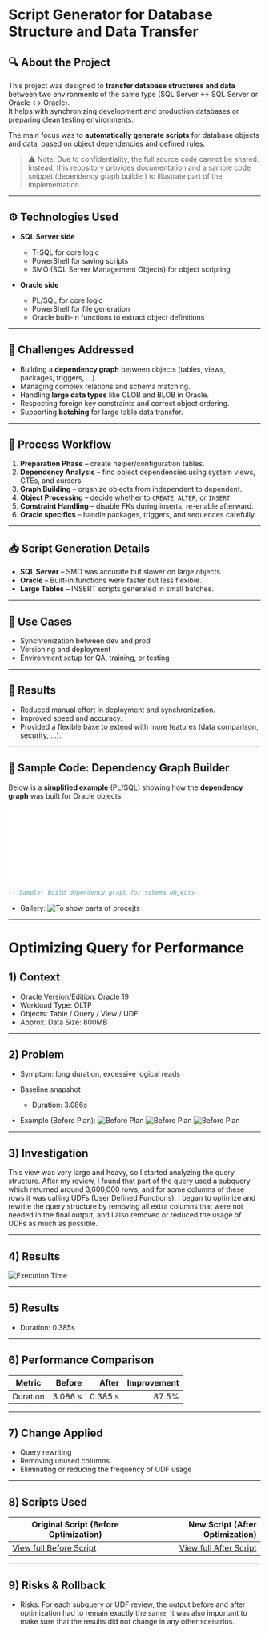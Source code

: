 # Script Generator for Database Structure and Data Transfer

## 🔍 About the Project
This project was designed to **transfer database structures and data** between two environments of the same type (SQL Server ↔ SQL Server or Oracle ↔ Oracle).  
It helps with synchronizing development and production databases or preparing clean testing environments.

The main focus was to **automatically generate scripts** for database objects and data, based on object dependencies and defined rules.

> ⚠️ Note: Due to confidentiality, the full source code cannot be shared.  
> Instead, this repository provides documentation and a sample code snippet (dependency graph builder) to illustrate part of the implementation.

---

## ⚙️ Technologies Used
- **SQL Server side**  
  - T-SQL for core logic  
  - PowerShell for saving scripts  
  - SMO (SQL Server Management Objects) for object scripting  

- **Oracle side**  
  - PL/SQL for core logic  
  - PowerShell for file generation  
  - Oracle built-in functions to extract object definitions  

---

## 🧠 Challenges Addressed
- Building a **dependency graph** between objects (tables, views, packages, triggers, …).  
- Managing complex relations and schema matching.  
- Handling **large data types** like CLOB and BLOB in Oracle.  
- Respecting foreign key constraints and correct object ordering.  
- Supporting **batching** for large table data transfer.  

---

## 🔄 Process Workflow
1. **Preparation Phase** – create helper/configuration tables.  
2. **Dependency Analysis** – find object dependencies using system views, CTEs, and cursors.  
3. **Graph Building** – organize objects from independent to dependent.  
4. **Object Processing** – decide whether to `CREATE`, `ALTER`, or `INSERT`.  
5. **Constraint Handling** – disable FKs during inserts, re-enable afterward.  
6. **Oracle specifics** – handle packages, triggers, and sequences carefully.  

---

## 📥 Script Generation Details
- **SQL Server** – SMO was accurate but slower on large objects.  
- **Oracle** – Built-in functions were faster but less flexible.  
- **Large Tables** – INSERT scripts generated in small batches.  

---

## 🎯 Use Cases
- Synchronization between dev and prod  
- Versioning and deployment  
- Environment setup for QA, training, or testing  

---

## 🚀 Results
- Reduced manual effort in deployment and synchronization.  
- Improved speed and accuracy.  
- Provided a flexible base to extend with more features (data comparison, security, …).  

---

## 📌 Sample Code: Dependency Graph Builder

Below is a **simplified example** (PL/SQL) showing how the **dependency graph** was built for Oracle objects:

![Create dependency graph Script](./scripts/Filling-objects-graph.sql)


```sql
-- Sample: Build dependency graph for schema objects
```

- Gallery:
![To show parts of procejts](./images/Pic2.jpg")

-----------------------------------------------




























# Optimizing Query for Performance

## 1) Context
- Oracle Version/Edition: Oracle 19 
- Workload Type: OLTP
- Objects:  Table / Query / View / UDF
- Approx. Data Size: 800MB

---

## 2) Problem
- Symptom: long duration, excessive logical reads
- Baseline snapshot
  - Duration: 3.086s
  
- Example (Before Plan):
![Before Plan](./images/"Execute-Query_OLD-1.jpg")
![Before Plan](./images/Execute-Query_OLD-2.jpg)
![Before Plan](./images/Execute-Query_OLD-3.jpg)

---

## 3) Investigation
This view was very large and heavy, so I started analyzing the query structure.
After my review, I found that part of the query used a subquery which returned around 3,600,000 rows, and for some columns of these rows it was calling UDFs (User Defined Functions).
I began to optimize and rewrite the query structure by removing all extra columns that were not needed in the final output, and I also removed or reduced the usage of UDFs as much as possible.

---

## 4) Results
![Execution Time](./images/Execute-Query_New.jpg)

---

## 5) Results
- Duration: 0.385s

---

## 6) Performance Comparison
| Metric        | Before       | After   | Improvement |
|---------------|-------------:|--------:|------------:|
| Duration      | 3.086 s      | 0.385 s | 87.5%       |

---

## 7) Change Applied
- Query rewriting
- Removing unused columns
- Eliminating or reducing the frequency of UDF usage

---

## 8) Scripts Used
| Original Script (Before Optimization)               | New Script (After Optimization)                     |
|-----------------------------------------------------|----------------------------------------------------:|
| [View full Before Script](./scripts/Query_Old.sql)  | [View full After Script](./scripts/Query_New.sql)   |

---

## 9) Risks & Rollback
- Risks: For each subquery or UDF review, the output before and after optimization had to remain exactly the same.
It was also important to make sure that the results did not change in any other scenarios.


